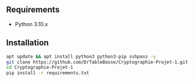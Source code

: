 ## Requirements

- Python 3.10.x


## Installation

```bash
apt update && apt install python3 python3-pip sshpass -y
git clone https://github.com/DrTableBasse/Cryptographie-Projet-1.git
cd Cryptographie-Projet-1
pip install -r requirements.txt
```
